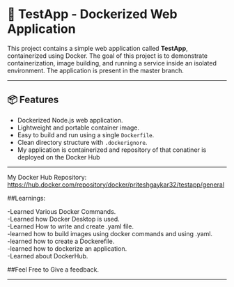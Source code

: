 # 🚀 TestApp - Dockerized Web Application

This project contains a simple web application called **TestApp**, containerized using Docker. The goal of this project is to demonstrate containerization, image building, and running a service inside an isolated environment.
The application is present in the master branch.

---

## 📦 Features

- Dockerized Node.js web application.
- Lightweight and portable container image.
- Easy to build and run using a single `Dockerfile`.
- Clean directory structure with `.dockerignore`.
- My application is containerized and repository of that conatiner is deployed on the Docker Hub

---
My Docker Hub Repository: 
https://hub.docker.com/repository/docker/priteshgaykar32/testapp/general

##Learnings:

-Learned Various Docker Commands. <br>
-Learned how Docker Desktop is used. <br>
-Learned How to write and create .yaml file. <br>
-learned how to build images using docker commands and using .yaml. <br>
-learned how to create a Dockerefile. <br>
-learned how to dockerize an application. <br>
-Learned about DockerHub. <br>

##Feel Free to Give a feedback.

---
